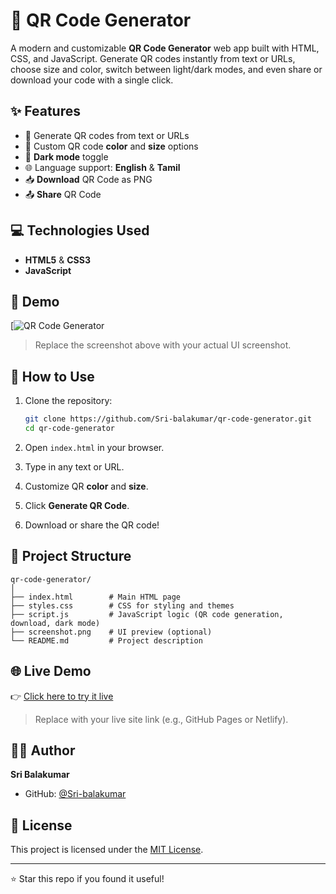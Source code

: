 # 🎯 QR Code Generator

A modern and customizable **QR Code Generator** web app built with HTML, CSS, and JavaScript. Generate QR codes instantly from text or URLs, choose size and color, switch between light/dark modes, and even share or download your code with a single click.

## ✨ Features

- 🔗 Generate QR codes from text or URLs
- 🎨 Custom QR code **color** and **size** options
- 🌙 **Dark mode** toggle
- 🌐 Language support: **English** & **Tamil**
- 📥 **Download** QR Code as PNG
- 📤 **Share** QR Code

## 💻 Technologies Used

- **HTML5** & **CSS3**
- **JavaScript**

## 📸 Demo

[![QR Code Generator](https://qr-generator-quick-response.netlify.app/)

> Replace the screenshot above with your actual UI screenshot.

## 🚀 How to Use

1. Clone the repository:
   ```bash
   git clone https://github.com/Sri-balakumar/qr-code-generator.git
   cd qr-code-generator

2. Open `index.html` in your browser.

3. Type in any text or URL.

4. Customize QR **color** and **size**.

5. Click **Generate QR Code**.

6. Download or share the QR code!

## 📂 Project Structure

```
qr-code-generator/
│
├── index.html        # Main HTML page
├── styles.css        # CSS for styling and themes
├── script.js         # JavaScript logic (QR code generation, download, dark mode)
├── screenshot.png    # UI preview (optional)
└── README.md         # Project description
```

## 🌐 Live Demo

👉 [Click here to try it live](https://your-live-demo-link.com)

> Replace with your live site link (e.g., GitHub Pages or Netlify).

## 👨‍💻 Author

**Sri Balakumar**

* GitHub: [@Sri-balakumar](https://github.com/Sri-balakumar)

## 📜 License

This project is licensed under the [MIT License](LICENSE).

---

⭐️ Star this repo if you found it useful!

````
